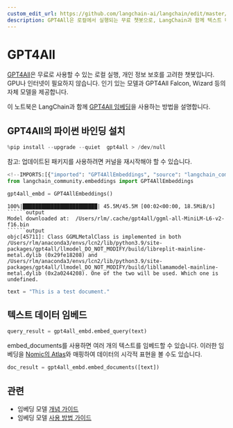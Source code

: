 ```yaml
---
custom_edit_url: https://github.com/langchain-ai/langchain/edit/master/docs/docs/integrations/text_embedding/gpt4all.ipynb
description: GPT4All은 로컬에서 실행되는 무료 챗봇으로, LangChain과 함께 텍스트 데이터를 임베딩하는 방법을 설명합니다.
---
```


# GPT4All

[GPT4All](https://gpt4all.io/index.html)은 무료로 사용할 수 있는 로컬 실행, 개인 정보 보호를 고려한 챗봇입니다. GPU나 인터넷이 필요하지 않습니다. 인기 있는 모델과 GPT4All Falcon, Wizard 등의 자체 모델을 제공합니다.

이 노트북은 LangChain과 함께 [GPT4All 임베딩](https://docs.gpt4all.io/gpt4all_python_embedding.html#gpt4all.gpt4all.Embed4All)을 사용하는 방법을 설명합니다.

## GPT4All의 파이썬 바인딩 설치

```python
%pip install --upgrade --quiet  gpt4all > /dev/null
```


참고: 업데이트된 패키지를 사용하려면 커널을 재시작해야 할 수 있습니다.

```python
<!--IMPORTS:[{"imported": "GPT4AllEmbeddings", "source": "langchain_community.embeddings", "docs": "https://api.python.langchain.com/en/latest/embeddings/langchain_community.embeddings.gpt4all.GPT4AllEmbeddings.html", "title": "GPT4All"}]-->
from langchain_community.embeddings import GPT4AllEmbeddings
```


```python
gpt4all_embd = GPT4AllEmbeddings()
```

```output
100%|████████████████████████| 45.5M/45.5M [00:02<00:00, 18.5MiB/s]
``````output
Model downloaded at:  /Users/rlm/.cache/gpt4all/ggml-all-MiniLM-L6-v2-f16.bin
``````output
objc[45711]: Class GGMLMetalClass is implemented in both /Users/rlm/anaconda3/envs/lcn2/lib/python3.9/site-packages/gpt4all/llmodel_DO_NOT_MODIFY/build/libreplit-mainline-metal.dylib (0x29fe18208) and /Users/rlm/anaconda3/envs/lcn2/lib/python3.9/site-packages/gpt4all/llmodel_DO_NOT_MODIFY/build/libllamamodel-mainline-metal.dylib (0x2a0244208). One of the two will be used. Which one is undefined.
```


```python
text = "This is a test document."
```


## 텍스트 데이터 임베드

```python
query_result = gpt4all_embd.embed_query(text)
```


embed_documents를 사용하면 여러 개의 텍스트를 임베드할 수 있습니다. 이러한 임베딩을 [Nomic의 Atlas](https://docs.nomic.ai/index.html)와 매핑하여 데이터의 시각적 표현을 볼 수도 있습니다.

```python
doc_result = gpt4all_embd.embed_documents([text])
```


## 관련

- 임베딩 모델 [개념 가이드](/docs/concepts/#embedding-models)
- 임베딩 모델 [사용 방법 가이드](/docs/how_to/#embedding-models)